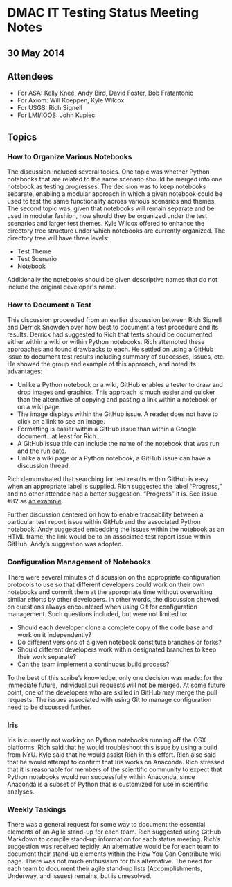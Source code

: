 # DMAC IT Testing Status Meeting Notes

## 30 May 2014

## Attendees

*  For ASA:  Kelly Knee, Andy Bird, David Foster, Bob Fratantonio
*  For Axiom:  Will Koeppen, Kyle Wilcox
*  For USGS: Rich Signell
*  For LMI/IOOS:  John Kupiec

## Topics

### How to Organize Various Notebooks

The discussion included several topics.  One topic was whether Python notebooks that are related to the same scenario should be merged into one notebook as testing progresses.  The decision was to keep notebooks separate, enabling a modular approach in which a given notebook could be used to test the same functionality across various scenarios and themes.  The second topic was, given that notebooks will remain separate and be used in modular fashion, how should they be organized under the test scenarios and larger test themes. Kyle Wilcox offered to enhance the directory tree structure under which notebooks are currently organized.  The directory tree will have three levels:
*  Test Theme
*  Test Scenario
*  Notebook

Additionally the notebooks should be given descriptive names that do not include the original developer's name.

### How to Document a Test
This discussion proceeded from an earlier discussion between Rich Signell and Derrick Snowden over how best to document a test procedure and its results.  Derrick had suggested to Rich that tests should be documented either within a wiki or within Python notebooks.    Rich attempted these approaches and found drawbacks to each.  He settled on using a GitHub issue to document test results including summary of successes, issues, etc.  He showed the group and example of this approach, and noted its advantages:
*  Unlike a Python notebook or a wiki, GitHub enables a tester to draw and drop images and graphics. This approach is much easier and quicker than the alternative of copying and pasting a link within a notebook or on a wiki page.  
*  The image displays within the GitHub issue.  A reader does not have to click on a link to see an image.
*  Formatting is easier within a GitHub issue than within a Google document…at least for Rich….
*  A GitHub issue title can include the name of the notebook that was run and the run date.
*  Unlike a wiki page or a Python notebook, a GitHub issue can have a discussion thread.

Rich demonstrated that searching for test results within GitHub is easy when an appropriate label is supplied.  Rich suggested the label “Progress,” and no other attendee had a better suggestion.  “Progress” it is. See issue #82 as [an example](https://github.com/ioos/system-test/issues/82).

Further discussion centered on how to enable traceability between a particular test report issue within GitHub and the associated Python notebook. Andy suggested embedding the issues within the notebook as an HTML frame; the link would be to an associated test report issue within GitHub.    Andy’s suggestion was adopted.


### Configuration Management of Notebooks
There were several minutes of discussion on the appropriate configuration protocols to use so that different developers could work on their own notebooks and commit them at the appropriate time without overwriting similar efforts by other developers.  In other words, the discussion chewed on questions always encountered when using Git for configuration management.  Such questions included, but were not limited to:

*  Should each developer clone a complete copy of the code base and work on it independently?
*  Do different versions of a given notebook constitute branches or forks?
*  Should different developers work within designated branches to keep their work separate?
*  Can the team implement a continuous build process?

To the best of this scribe’s knowledge, only one decision was made: for the immediate future, individual pull requests will not be merged.  At some future point, one of the developers who are skilled in GitHub may merge the pull requests.  The issues associated with using Git to manage configuration need to be discussed further.  

### Iris
Iris is currently not working on Python notebooks running off the OSX platforms. Rich said that he would troubleshoot this issue by using a build from NYU.  Kyle said that he would assist Rich in this effort.  Rich also said that he would attempt to confirm that Iris works on Anaconda.  Rich stressed that it is reasonable for members of the scientific community to expect that Python notebooks would run successfully within Anaconda, since Anaconda is a subset of Python that is customized for use in scientific analyses.

### Weekly Taskings
There was a general request for some way to document the essential elements of an Agile stand-up for each team.  Rich suggested using GitHub Markdown to compile stand-up information for each status meeting.  Rich’s suggestion was received tepidly. An alternative would be for each team to document their stand-up elements within the How You Can Contribute wiki page.  There was not much enthusiasm for this alternative.  The need for each team to document their agile stand-up lists (Accomplishments, Underway, and Issues) remains, but is unresolved.






